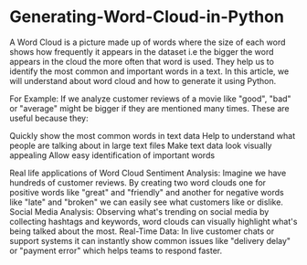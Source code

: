 # Generating-Word-Cloud-in-Python

A Word Cloud is a picture made up of words where the size of each word shows how frequently it appears in the dataset i.e the bigger the word appears in the cloud the more often that word is used. They help us to identify the most common and important words in a text. In this article, we will understand about word cloud and how to generate it using Python.

For Example: If we analyze customer reviews of a movie like "good", "bad" or "average" might be bigger if they are mentioned many times. These are useful because they:

Quickly show the most common words in text data
Help to understand what people are talking about in large text files
Make text data look visually appealing
Allow easy identification of important words

Real life applications of Word Cloud
Sentiment Analysis: Imagine we have hundreds of customer reviews. By creating two word clouds one for positive words like "great" and "friendly" and another for negative words like "late" and "broken" we can easily see what customers like or dislike.
Social Media Analysis: Observing what's trending on social media by collecting hashtags and keywords, word clouds can visually highlight what's being talked about the most.
Real-Time Data: In live customer chats or support systems it can instantly show common issues like "delivery delay" or "payment error" which helps teams to respond faster.
